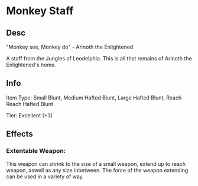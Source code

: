 # Monkey Staff

## Desc

"Monkey see, Monkey do" - Arinoth the Enlightened

A staff from the Jungles of Leodelphia. This is all that remains of Arinoth the Enlightened's home.

## Info

Item Type: Small Blunt, Medium Hafted Blunt, Large Hafted Blunt, Reach Reach Hafted Blunt

Tier: Excellent (+3)

## Effects

### Extentable Weapon:

This weapon can shrink to the size of a small weapon, extend up to reach weapon, aswell as any size inbetween. The force of the weapon extending can be used in a variety of way.
